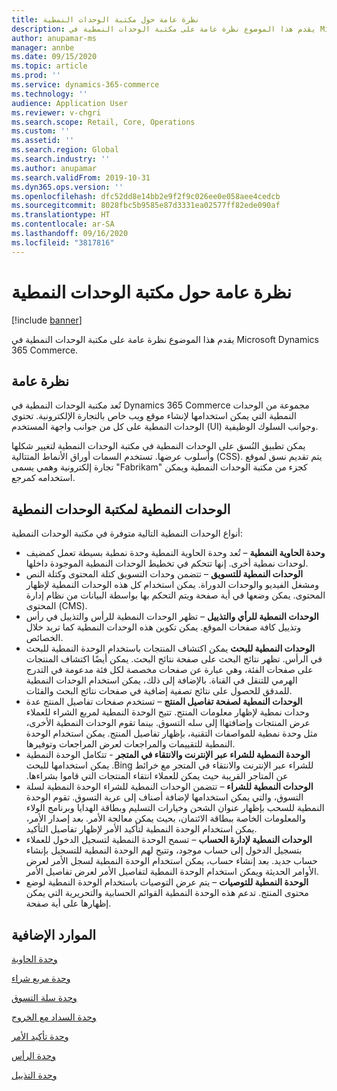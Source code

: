 ```yaml
---
title: نظرة عامة حول مكتبة الوحدات النمطية
description: يقدم هذا الموضوع نظرة عامة على مكتبة الوحدات النمطية في Microsoft Dynamics 365 Commerce.
author: anupamar-ms
manager: annbe
ms.date: 09/15/2020
ms.topic: article
ms.prod: ''
ms.service: dynamics-365-commerce
ms.technology: ''
audience: Application User
ms.reviewer: v-chgri
ms.search.scope: Retail, Core, Operations
ms.custom: ''
ms.assetid: ''
ms.search.region: Global
ms.search.industry: ''
ms.author: anupamar
ms.search.validFrom: 2019-10-31
ms.dyn365.ops.version: ''
ms.openlocfilehash: dfc52dd8e14bb2e9f2f9c026ee0e058aee4cedcb
ms.sourcegitcommit: 8028fbc5b9585e87d3331ea02577ff82ede090af
ms.translationtype: HT
ms.contentlocale: ar-SA
ms.lasthandoff: 09/16/2020
ms.locfileid: "3817816"
---
```

# <a name="module-library-overview"></a>نظرة عامة حول مكتبة الوحدات النمطية

[!include [banner](includes/banner.md)]

يقدم هذا الموضوع نظرة عامة على مكتبة الوحدات النمطية في Microsoft Dynamics 365 Commerce.

## <a name="overview"></a>نظرة عامة

تُعد مكتبة الوحدات النمطية في Dynamics 365 Commerce مجموعة من الوحدات النمطية التي يمكن استخدامها لإنشاء موقع ويب خاص بالتجارة الإلكترونية. تحتوي الوحدات النمطية على كل من جوانب واجهة المستخدم (UI) وجوانب السلوك الوظيفية.

يمكن تطبيق النُسق على الوحدات النمطية في مكتبة الوحدات النمطية لتغيير شكلها وأسلوب عرضها. تستخدم السمات أوراق الأنماط المتتالية (CSS). يتم تقديم نسق لموقع تجارة إلكترونية  وهمي يسمى "Fabrikam" كجزء من مكتبة الوحدات النمطية ويمكن استخدامه كمرجع.

## <a name="module-library-modules"></a>الوحدات النمطية لمكتبة الوحدات النمطية

أنواع الوحدات النمطية التالية متوفرة في مكتبة الوحدات النمطية:

- **وحدة الحاوية النمطية** – تُعد وحدة الحاوية النمطية وحدة نمطية بسيطة تعمل كمضيف لوحدات نمطية أخرى. إنها تتحكم في تخطيط الوحدات النمطية الموجودة داخلها.
- **الوحدات النمطية للتسويق** – تتضمن وحدات التسويق كتلة المحتوى وكتلة النص ومشغل الفيديو والوحدات الدوراة. يمكن استخدام كل هذه الوحدات النمطية لإظهار المحتوى. يمكن وضعها في أية صفحة ويتم التحكم بها بواسطة البيانات من نظام إدارة المحتوى (CMS).
- **الوحدات النمطية للرأي والتذييل** – تظهر الوحدات النمطية للرأس والتذييل في رأس وتذييل كافة صفحات الموقع. يمكن تكوين هذه الوحدات النمطية كما تريد خلال الخصائص.
- **الوحدات النمطية للبحث** يمكن اكتشاف المنتجات باستخدام الوحدة النمطية للبحث في الرأس. تظهر نتائج البحث على صفحة نتائج البحث. يمكن أيضًا اكتشاف المنتجات على صفحات الفئة، وهي عبارة عن صفحات مخصصة لكل فئة مدعومة في التدرج الهرمي للتنقل في القناة. بالإضافة إلى ذلك، يمكن استخدام الوحدات النمطية للمدقق للحصول على نتائج تصفية إضافية في صفحات نتائج البحث والفئات.
- **الوحدات النمطية لصفحة تفاصيل المنتج** – تستخدم صفحات تفاصيل المنتج عدة وحدات نمطية لإظهار معلومات المنتج. تتيح الوحدة النمطية لمربع الشراء للعملاء عرض المنتجات وإضافتهاا إلى سله التسوق. بينما تقوم الوحدات النمطية الأخرى، مثل وحدة نمطية للمواصفات التقنية، بإظهار تفاصيل المنتج. يمكن استخدام الوحدة النمطية للتقييمات والمراجعات لعرض المراجعات وتوفيرها.
- **‏‫الوحدة النمطية للشراء عبر الإنترنت والانتقاء في المتجر** - تتكامل الوحدة النمطية للشراء عبر الإنترنت والانتقاء في المتجر مع خرائط Bing. يمكن استخدامها للبحث عن المتاجر القريبة حيث يمكن للعملاء انتقاء المنتجات التي قاموا بشراءها.
- **الوحدات النمطية للشراء** – تتضمن الوحدات النمطية للشراء الوحدة النمطية لسلة التسوق، والتي يمكن استخدامها لإضافة أصناف إلى عربة التسوق. تقوم الوحدة النمطية للسحب بإظهار عنوان الشحن وخيارات التسليم وبطاقة الهدايا وبرنامج الولاء والمعلومات الخاصة ببطاقة الائتمان، بحيث يمكن معالجة الأمر. بعد إصدار الأمر، يمكن استخدام الوحدة النمطية لتأكيد الأمر لإظهار تفاصيل التأكيد.
- **الوحدات النمطية لإدارة الحساب** – تسمح الوحدة النمطية لتسجيل الدخول للعملاء بتسجيل الدخول إلى حساب موجود، وتتيح لهم الوحدة النمطية للتسجيل بإنشاء حساب جديد. بعد إنشاء حساب، يمكن استخدام الوحدة النمطية لسجل الأمر لعرض الأوامر الحديثة ويمكن استخدام الوحدة النمطية لتفاصيل الأمر لعرض تفاصيل الأمر.
- **الوحدة النمطية للتوصيات** – يتم عرض التوصيات باستخدام الوحدة النمطية لوضع محتوى المنتج. تدعم هذه الوحدة النمطية القوائم الحسابية والتحريرية التي يمكن إظهارها على أية صفحة.

## <a name="additional-resources"></a>الموارد الإضافية

[وحدة الحاوية](add-container-module.md)

[وحدة مربع شراء](add-buy-box.md)

[وحدة سلة التسوق](add-cart-module.md)

[وحدة السداد مع الخروج](add-checkout-module.md)

[وحدة تأكيد الأمر](order-confirmation-module.md)

[وحدة الرأس](author-header-module.md)

[وحدة التذييل](author-footer-module.md)
